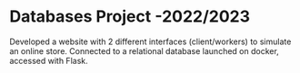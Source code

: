 # Databases Project -2022/2023

Developed a website with 2 different interfaces (client/workers) to simulate an online store. Connected to a relational database launched on docker, accessed with Flask.
